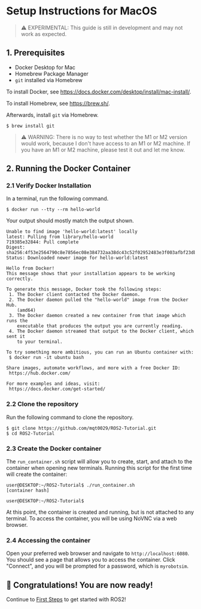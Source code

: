 # Setup Instructions for MacOS

> :warning: EXPERIMENTAL: This guide is still in development and may not work as expected.

## 1. Prerequisites

- Docker Desktop for Mac
- Homebrew Package Manager
- `git` installed via Homebrew

To install Docker, see https://docs.docker.com/desktop/install/mac-install/.

To install Homebrew, see https://brew.sh/.

Afterwards, install `git` via Homebrew.

```
$ brew install git
```

> :warning: WARNING: There is no way to test whether the M1 or M2 version would work, because I don't have
> access to an M1 or M2 machine. If you have an M1 or M2 machine, please test it out and let me
> know.

## 2. Running the Docker Container

### 2.1 Verify Docker Installation

In a terminal, run the following command.

```
$ docker run --tty --rm hello-world
```

Your output should mostly match the output shown.

```
Unable to find image 'hello-world:latest' locally
latest: Pulling from library/hello-world
719385e32844: Pull complete
Digest: sha256:4f53e2564790c8e7856ec08e384732aa38dc43c52f02952483e3f003afbf23db
Status: Downloaded newer image for hello-world:latest

Hello from Docker!
This message shows that your installation appears to be working correctly.

To generate this message, Docker took the following steps:
 1. The Docker client contacted the Docker daemon.
 2. The Docker daemon pulled the "hello-world" image from the Docker Hub.
    (amd64)
 3. The Docker daemon created a new container from that image which runs the
    executable that produces the output you are currently reading.
 4. The Docker daemon streamed that output to the Docker client, which sent it
    to your terminal.

To try something more ambitious, you can run an Ubuntu container with:
 $ docker run -it ubuntu bash

Share images, automate workflows, and more with a free Docker ID:
 https://hub.docker.com/

For more examples and ideas, visit:
 https://docs.docker.com/get-started/
```

### 2.2 Clone the repository

Run the following command to clone the repository.

```
$ git clone https://github.com/mqt0029/ROS2-Tutorial.git
$ cd ROS2-Tutorial
```

### 2.3 Create the Docker container

The `run_container.sh` script will allow you to create, start, and attach to the container when
opening new terminals. Running this script for the first time will create the container:

```
user@DESKTOP:~/ROS2-Tutorial$ ./run_container.sh
[container hash]

user@DESKTOP:~/ROS2-Tutorial$
```

At this point, the container is created and running, but is not attached to any terminal. To access
the container, you will be using NoVNC via a web browser.

### 2.4 Accessing the container

Open your preferred web browser and navigate to `http://localhost:6080`. You should see a page that
allows you to access the container. Click "Connect", and you will be prompted for a password, which
is `myrobotsim`.

## :tada: Congratulations! You are now ready!

Continue to [First Steps](./first_steps.md) to get started with ROS2!
